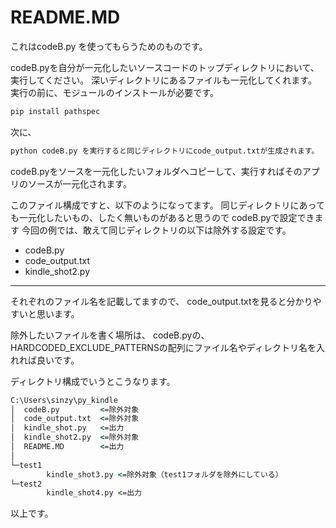 # README.MD
これはcodeB.py を使ってもらうためのものです。

codeB.pyを自分が一元化したいソースコードのトップディレクトリにおいて、実行してください。
深いディレクトリにあるファイルも一元化してくれます。
実行の前に、モジュールのインストールが必要です。
```cmd
pip install pathspec
```

次に、
```cmd
python codeB.py を実行すると同じディレクトリにcode_output.txtが生成されます。
```

codeB.pyをソースを一元化したいフォルダへコピーして、実行すればそのアプリのソースが一元化されます。


このファイル構成ですと、以下のようになってます。
同じディレクトリにあっても一元化したいもの、したく無いものがあると思うので
codeB.pyで設定できます
今回の例では、敢えて同じディレクトリの以下は除外する設定です。
- codeB.py
- code_output.txt
- kindle_shot2.py
---
それぞれのファイル名を記載してますので、 code_output.txtを見ると分かりやすいと思います。

除外したいファイルを書く場所は、
codeB.pyの、
HARDCODED_EXCLUDE_PATTERNSの配列にファイル名やディレクトリ名を入れれば良いです。

ディレクトリ構成でいうとこうなります。
```cmd
C:\Users\sinzy\py_kindle
│  codeB.py         <=除外対象
│  code_output.txt  <=除外対象
│  kindle_shot.py   <=出力
│  kindle_shot2.py  <=除外対象
│  README.MD        <=出力
│
└─test1
        kindle_shot3.py <=除外対象（test1フォルダを除外にしている）
└─test2
        kindle_shot4.py <=出力
```

以上です。